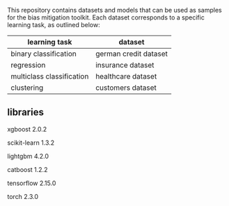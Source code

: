This repository contains datasets and models that can be used as samples for the bias mitigation toolkit. Each dataset corresponds to a specific learning task, as outlined below:

| learning task             | dataset               |
|---------------------------|-----------------------|
| binary classification     | german credit dataset |
| regression                | insurance dataset     |
| multiclass classification | healthcare dataset    |
| clustering                | customers dataset     |


## libraries

xgboost     2.0.2

scikit-learn    1.3.2

lightgbm    4.2.0

catboost    1.2.2

tensorflow      2.15.0

torch    2.3.0

